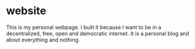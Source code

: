 # website

This is my personal webpage. I built it because I want to be in a decentralized, free, open and democratic internet. It is a personal blog and about everything and nothing.
